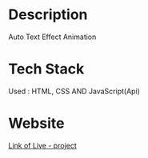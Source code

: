# Description
Auto Text Effect Animation

# Tech Stack
Used : HTML, CSS AND JavaScript(Api)

# Website
[Link of Live - project](https://riteshautotexteffect.netlify.app/)

